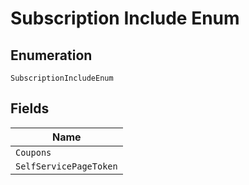 
# Subscription Include Enum

## Enumeration

`SubscriptionIncludeEnum`

## Fields

| Name |
|  --- |
| `Coupons` |
| `SelfServicePageToken` |

